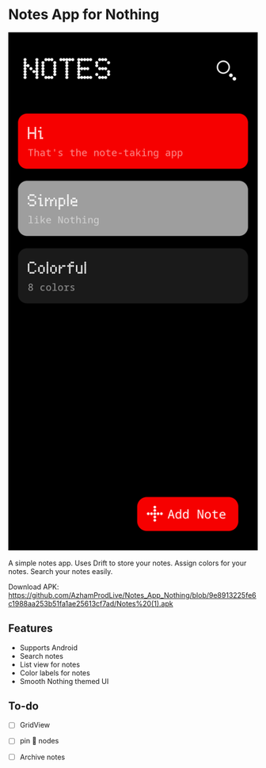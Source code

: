 # Notes App for Nothing 

<img width="1248" alt="Снимок экрана 2022-10-18 в 19 09 56" src="https://raw.githubusercontent.com/AzhamProdLive/Notes_App_Nothing/main/Screenshot_20240131-224841.png">

A simple notes app. Uses Drift to store your notes. Assign colors for your notes. Search your notes easily.

Download APK: https://github.com/AzhamProdLive/Notes_App_Nothing/blob/9e8913225fe6c1988aa253b51fa1ae25613cf7ad/Notes%20(1).apk

## Features
 - Supports Android
 - Search notes
 - List view for notes
 - Color labels for notes
 - Smooth Nothing themed UI 

## To-do
 - [ ] GridView 
 - [ ] pin 📍 nodes
 - [ ] Archive notes
 
